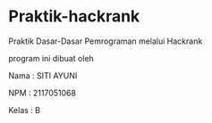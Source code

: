 # Praktik-hackrank

Praktik Dasar-Dasar Pemrograman melalui Hackrank

program ini dibuat oleh 

Nama  : SITI AYUNI

NPM   : 2117051068

Kelas : B
